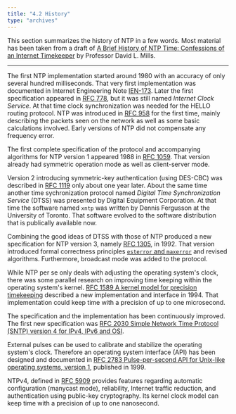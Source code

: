 ```yaml
---
title: "4.2 History"
type: "archives"
--- 
```


This section summarizes the history of NTP in a few words. Most material has been taken from a draft of [A Brief History of NTP Time: Confessions of an Internet Timekeeper](/reflib/memos/hist.txt) by Professor David L. Mills.

* * *

The first NTP implementation started around 1980 with an accuracy of only several hundred milliseconds. That very first implementation was documented in Internet Engineering Note [IEN-173](/reflib/rfc/ien-173.txt). Later the first specification appeared in [RFC 778](https://www.rfc-editor.org/rfc/rfc778), but it was still named _Internet Clock Service_. At that time clock synchronization was needed for the HELLO routing protocol. NTP was introduced in [RFC 958](https://www.rfc-editor.org/rfc/rfc958) for the first time, mainly describing the packets seen on the network as well as some basic calculations involved. Early versions of NTP did not compensate any frequency error.

The first complete specification of the protocol and accompanying algorithms for NTP version 1 appeared 1988 in [RFC 1059](/reflib/rfc/rfc1059.txt). That version already had symmetric operation mode as well as client-server mode.

Version 2 introducing symmetric-key authentication (using DES-CBC) was described in [RFC 1119](/reflib/rfc/rfc1119/rfc1119b.pdf) only about one year later. About the same time another time sychronization protocol named _Digital Time Synchronization Service_ (DTSS) was presented by Digital Equipment Corporation. At that time the software named `xntp` was written by Dennis Fergusson at the University of Toronto. That software evolved to the software distribution that is publically available now.

Combining the good ideas of DTSS with those of NTP produced a new specification for NTP version 3, namely [RFC 1305](/reflib/rfc/rfc1305/rfc1305b.pdf), in 1992. That version introduced formal correctness principles [`esterror` and `maxerror`](/ntpfaq/ntp-s-algo-kernel#522-monitoring) and revised algorithms. Furthermore, broadcast mode was added to the protocol.

While NTP per se only deals with adjusting the operating system's clock, there was some parallel research on improving time keeping within the operating system's kernel. [RFC 1589 A kernel model for precision timekeeping](/reflib/rfc/rfc1589.txt) described a new implementation and interface in 1994. That implementation could keep time with a precision of up to one microsecond.

The specification and the implementation has been continuously improved. The first new specification was [RFC 2030 Simple Network Time Protocol (SNTP) version 4 for IPv4, IPv6 and OSI](/reflib/rfc/rfc2030.txt).

External pulses can be used to calibrate and stabilize the operating system's clock. Therefore an operating system interface (API) has been designed and documented in [RFC 2783 Pulse-per-second API for Unix-like operating systems, version 1](/reflib/rfc/rfc2783.txt), published in 1999.

NTPv4, defined in [RFC 5909](/reflib/rfc/rfc5905.txt) provides features regarding automatic configuration (manycast mode), reliability, Internet traffic reduction, and authentication using public-key cryptography. Its kernel clock model can keep time with a precision of up to one nanosecond.